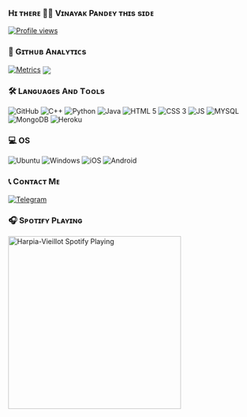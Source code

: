 ### Hɪ ᴛʜᴇʀᴇ 👋🏻 Vɪɴᴀʏᴀᴋ Pᴀɴᴅᴇʏ ᴛʜɪs sɪᴅᴇ
[![Profile views](https://komarev.com/ghpvc/?username=Harpia-Vieillot&label=Profile%20views)](https://github.com/Harpia-Vieillot)
### 🚀 Gɪᴛʜᴜʙ Aɴᴀʟʏᴛɪᴄs

[![Metrics](https://metrics.lecoq.io/Harpia-Vieillot?template=classic&languages=5&people=1&achievements=1&repositories=1&lines=1&repositories=100&repositories.batch=100&repositories.forks=false&repositories.affiliations=owner&languages.limit=100&languages.sections=most-used&languages.colors=github&languages.aliases=Java%3APython%3AC%2B%2B&languages.threshold=0%25&languages.indepth=false&languages.categories=markup%2C%20programming&languages.recent.categories=markup%2C%20programming&languages.recent.load=300&languages.recent.days=14&people.limit=100&people.size=50&people.types=followers%2C%20following&people.identicons=false&people.shuffle=false&achievements.threshold=C&achievements.secrets=true&achievements.display=detailed&achievements.limit=100&achievements.ignored=Follower&repositories.featured=Gladiators-Projects%2FSpamBot%2C%20Harpia-Vieillot%2FDiscord-Nitro%2C%20Harpia-Vieillot%2FTic-Tac-Toe&config.timezone=Asia%2FCalcutta)](https://github.com/Harpia-Vieillot/Harpia-Vieillot/)
[<img align="center" src="https://github-readme-streak-stats.herokuapp.com/?user=Harpia-Vieillot&theme=chartreuse-dark&hide_border=True" float=left/>](https://github.com/Harpia-Vieillot/Harpia-Vieillot/)

<!--
### 👨🏻‍💻 Aʙᴏᴜᴛ Mᴇ
- 🔭 I’m currently working at <a href="https://github.com/Gladiators-Projects"><img alt="Website" src="https://img.shields.io/badge/Gladiators-Projects-blue"></a>
- 🌱 I’m currently learning Python.
- 💬 Ask me about anything.
- ⚡ Fun fact: I am still under development!!

<p align="left"> <a href="https://github.com/ryo-ma/github-profile-trophy"><img src="https://github-profile-trophy.vercel.app/?username=harpia-vieillot" alt="harpia-vieillot" /></a> </p>
-->

### 🛠️ Lᴀɴɢᴜᴀɢᴇs Aɴᴅ Tᴏᴏʟs

  ![GitHub](https://img.shields.io/badge/GitHub-100000?style=for-the-badge&logo=github&logoColor=white)
  ![C++](https://img.shields.io/badge/C%2B%2B-00599C?style=for-the-badge&logo=c%2B%2B&logoColor=white)
  ![Python](https://img.shields.io/badge/Python-3776AB?style=for-the-badge&logo=python&logoColor=white)
  ![Java](https://img.shields.io/badge/Java-ED8B00?style=for-the-badge&logo=java&logoColor=white)
  ![HTML 5](https://img.shields.io/badge/HTML5-E34F26?style=for-the-badge&logo=html5&logoColor=white)
  ![CSS 3](https://img.shields.io/badge/CSS3-1572B6?style=for-the-badge&logo=css3&logoColor=white)
  ![JS](https://img.shields.io/badge/JavaScript-F7DF1E?style=for-the-badge&logo=javascript&logoColor=black)
  ![MYSQL](https://img.shields.io/badge/MySQL-00000F?style=for-the-badge&logo=mysql&logoColor=white)
  ![MongoDB](https://img.shields.io/badge/MongoDB-4EA94B?style=for-the-badge&logo=mongodb&logoColor=white)
  ![Heroku](https://img.shields.io/badge/Heroku-430098?style=for-the-badge&logo=heroku&logoColor=white)

### 💻 OS

  ![Ubuntu](https://img.shields.io/badge/Ubuntu-E95420?style=for-the-badge&logo=ubuntu&logoColor=white)
  ![Windows](https://img.shields.io/badge/Windows-0078D6?style=for-the-badge&logo=windows&logoColor=white)
  ![iOS](https://img.shields.io/badge/iOS-000000?style=for-the-badge&logo=ios&logoColor=white)
  ![Android](https://img.shields.io/badge/Android-3DDC84?style=for-the-badge&logo=android&logoColor=white)

### 📞 Cᴏɴᴛᴀᴄᴛ Mᴇ

   [![Telegram](https://img.shields.io/badge/Telegram-2CA5E0?style=for-the-badge&logo=telegram&logoColor=white)](https://t.me/Harpia_Vieillot)
<!--
### 🚀 Gɪᴛʜᴜʙ Aɴᴀʟʏᴛɪᴄs

<p align="center">
<a href="https://github.com/Harpia-Vieillot">
  <img height="180em" src="https://github-readme-stats-eight-theta.vercel.app/api?username=Harpia-Vieillot&show_icons=true&theme=buefy&include_all_commits=true&count_private=true"/>
  <img height="180em" src="https://github-readme-stats-eight-theta.vercel.app/api/top-langs/?username=Harpia-Vieillot&layout=compact&langs_count=8&theme=buefy"/>
</a>
</p>
-->
### 🎧 Sᴘᴏᴛɪғʏ Pʟᴀʏɪɴɢ

[<img src="https://novatorem.visualbean.vercel.app/api/spotify" alt="Harpia-Vieillot Spotify Playing" width="350" />](https://open.spotify.com/user/l5bdgkqogezl2m2xxbx66vpxn)
